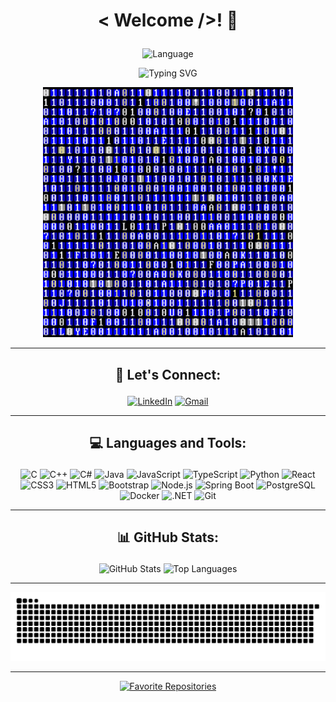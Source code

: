 # <p align="center"> < Welcome />! 👋 </p>

<p align="center">
  <img src="https://img.shields.io/badge/lang-pt--br-blue" alt="Language" />
</p>

<p align="center">
  <img src="https://readme-typing-svg.herokuapp.com?font=Fira+Code&size=24&pause=1000&color=00FFFF&center=true&width=700&lines=Hi+👋,+I'm+Lucas+Lafetá;🚀+Full-Stack+Developer;💻+Coding+the+future,+one+bit+at+a+time." alt="Typing SVG" />
</p>

<p align="center">
  <img src="img/code.gif" alt="Code Animation" width="400" />
</p>

---

## <p align="center">📢 Let's Connect:</p>

<div align="center">
  
[![LinkedIn](https://img.shields.io/badge/LinkedIn-00A8E8?style=for-the-badge&logo=linkedin&logoColor=white)](https://linkedin.com/in/lucaslmchaves)
[![Gmail](https://img.shields.io/badge/Gmail-D14836?style=for-the-badge&logo=gmail&logoColor=white)](mailto:lucaslmchaves@gmail.com)

</div>

---

## <p align="center">💻 Languages and Tools:</p>

<div align="center">

![C](https://img.shields.io/badge/C-00599C?style=for-the-badge&logo=c&logoColor=white)
![C++](https://img.shields.io/badge/C++-00599C?style=for-the-badge&logo=c%2B%2B&logoColor=white)
![C#](https://img.shields.io/badge/C%23-239120?style=for-the-badge&logo=c-sharp&logoColor=white)
![Java](https://img.shields.io/badge/Java-ED8B00?style=for-the-badge&logo=java&logoColor=white)
![JavaScript](https://img.shields.io/badge/JavaScript-F7DF1E?style=for-the-badge&logo=javascript&logoColor=black)
![TypeScript](https://img.shields.io/badge/TypeScript-3178C6?style=for-the-badge&logo=typescript&logoColor=white)
![Python](https://img.shields.io/badge/Python-3776AB?style=for-the-badge&logo=python&logoColor=white)
![React](https://img.shields.io/badge/React-61DAFB?style=for-the-badge&logo=react&logoColor=black)
![CSS3](https://img.shields.io/badge/CSS3-1572B6?style=for-the-badge&logo=css3&logoColor=white)
![HTML5](https://img.shields.io/badge/HTML5-E34F26?style=for-the-badge&logo=html5&logoColor=white)
![Bootstrap](https://img.shields.io/badge/Bootstrap-563D7C?style=for-the-badge&logo=bootstrap&logoColor=white)
![Node.js](https://img.shields.io/badge/Node.js-339933?style=for-the-badge&logo=nodedotjs&logoColor=white)
![Spring Boot](https://img.shields.io/badge/Spring%20Boot-6DB33F?style=for-the-badge&logo=springboot&logoColor=white)
![PostgreSQL](https://img.shields.io/badge/PostgreSQL-336791?style=for-the-badge&logo=postgresql&logoColor=white)
![Docker](https://img.shields.io/badge/Docker-2496ED?style=for-the-badge&logo=docker&logoColor=white)
![.NET](https://img.shields.io/badge/.NET-512BD4?style=for-the-badge&logo=dotnet&logoColor=white)
![Git](https://img.shields.io/badge/Git-F05032?style=for-the-badge&logo=git&logoColor=white)

</div>

---

## <p align="center">📊 GitHub Stats:</p>

<div align="center">

<img src="https://github-readme-stats.vercel.app/api?username=lucaslmchaves&show_icons=true&theme=github_dark&hide_border=true" alt="GitHub Stats" />

<img src="https://github-readme-stats.vercel.app/api/top-langs/?username=lucaslmchaves&layout=compact&theme=github_dark&hide_border=true" alt="Top Languages" />

</div>

---

<div align="center">
  <img src="https://raw.githubusercontent.com/lucaslmchaves/lucaslmchaves/output/github-contribution-grid-snake.svg" alt="Snake animation" />
</div>

---

<div align="center">
  <a href="https://github.com/lucaslmchaves?tab=repositories">
    <img src="https://img.shields.io/badge/⭐-Favorite%20my%20repositories-0a0a23?style=for-the-badge&logo=github&logoColor=white" alt="Favorite Repositories" />
  </a>
</div>
